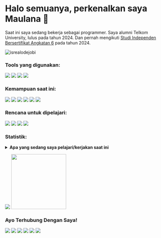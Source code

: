 # <strong>Halo semuanya, perkenalkan saya Maulana :wave:</strong>
Saat ini saya sedang bekerja sebagai programmer. Saya alumni Telkom University, lulus pada tahun 2024. Dan pernah mengikuti <a href="https://kampusmerdeka.kemdikbud.go.id/cert/f90e0a29532b2838d6888eae989192de2af9e88c19cf59">Studi Independen Bersertifikat Angkatan 6</a> pada tahun 2024.
<p align="left"> <img src="https://komarev.com/ghpvc/?username=lubismaulana&label=Profile%20views&color=0e75b6&style=flat" alt="isrealodejobi" />
</p>

### Tools yang digunakan:
<p>
    <img src="https://img.shields.io/badge/OS_Ke_1-Windows 10-blue?&logo=windows" />
    <img src="https://img.shields.io/badge/OS_Ke_2-Ubuntu-blue?&logo=ubuntu" />
    <img src="https://img.shields.io/badge/Text%20Editor-Visual%20Studio%20Code-blue?&logo=visual%20studio%20code" />
    <img src="https://gpvc.arturio.dev/bagusfe" />
</p>

### <strong>Kemampuan saat ini:</strong>
<p>
    <img src="https://img.shields.io/badge/Photoshop-Novice-blue?&logo=adobephotoshop" />
    <img src="https://img.shields.io/badge/Python-Novice-4584b6?&logo=python" />
    <img src="https://img.shields.io/badge/Bootstrap-Intermediate-563d7c?&logo=bootstrap" />
    <img src="https://img.shields.io/badge/JavaScript-Intermediate-f0db4f?&logo=javascript" />
    <img src="https://img.shields.io/badge/Go-Intermediate-29BEB0?&logo=go" />
    <img src="https://img.shields.io/badge/Laravel-Intermediate-F05340?&logo=laravel" />
</p>

### <strong>Rencana untuk dipelajari:</strong>
<p>
    <p>
    <img src="https://img.shields.io/badge/.Net-Rencana_Belajar-white?&logo=dotnet" />
    <img src="https://img.shields.io/badge/Spring_Boot-Rencana_Belajar-green?&logo=springboot" />
    <img src="https://img.shields.io/badge/Flutter-Rencana_Belajar-lightblue?&logo=flutter" />
    <img src="https://img.shields.io/badge/React-Sedang_Belajar-61DBFB?&logo=react" />
</p>

### <strong>Statistik</strong>:
<details>
 <summary><strong>Apa yang sedang saya pelajari/kerjakan saat ini</strong></summary>
    - 🔭 Saat ini saya sedang bekerja sebagai Full Stack Web Developer </br>
    - 🌱 Saat ini saya sedang mempelajari React </br>
    - ❤ Saat ini saya menggunakan PHP (Laravel) & Go language </br>
    - ⚡ Fakta menarik: saya suka bermain sudoku </br>
</details>

<p>
    <img src="https://github-readme-stats.vercel.app/api?username=lubismaulana&hide=contribs,prs&show_icons=true&hide_border=true&title_color=000" />
    <img src="https://github-readme-stats.vercel.app/api/top-langs/?username=lubismaulana&layout=compact" height=180 />
</p>
 
### <strong>Ayo Terhubung Dengan Saya!</strong>
<p>
    <a href="https://lubismaulana.github.io" target="blank"><img src="https://img.shields.io/badge/Website-lubismaulana.github.io-green?" /></a>
    <a href="mailto:maulanamlkib27@gmail.com" target="blank"><img src="https://img.shields.io/badge/Gmail-maulanamlkib27@gmail.com-BB001B?style=flat&logo=gmail" /></a>
    <a href="https://gitlab.com/LubisMaulana" target="blank"><img src="https://img.shields.io/badge/GitLab-LubisMaulana-fc6d26?logo=gitlab" /></a>
    <a href="https://www.linkedin.com/in/maulana-malik-ibrahim-lubis-2b6a61227/" target="blank"><img src="https://img.shields.io/badge/Linkedin-Maulana_Malik_Ibrahim_Lubis-007bb5?style=flat&logo=linkedin" /></a>
    <a href="https://www.instagram.com/maulanamalikiblbs/" target="blank"><img src="https://img.shields.io/badge/Instagram-@maulanamalikiblbs-E1306C?logo=instagram" /></a>
    <a href="https://wa.me/6282374399749" target="blank"><img src="https://img.shields.io/badge/WhatsApp-+62_823_7439_9749-25d366?logo=whatsapp" /></a>
</p>